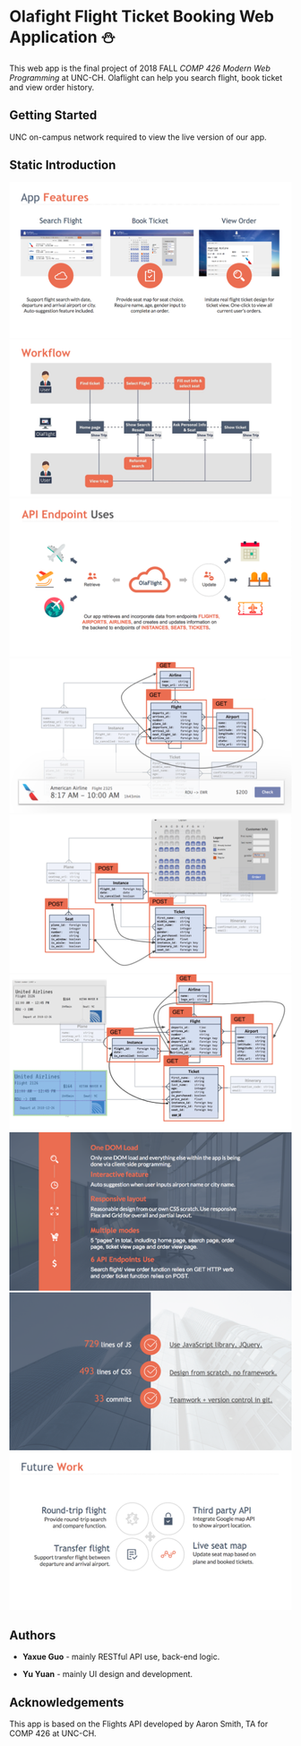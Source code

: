 # Olafight Flight Ticket Booking Web Application ⛄️

This web app is the final project of 2018 FALL *COMP 426 Modern Web Programming* at UNC-CH. Olaflight can help you search flight, book ticket and view order history. 

## Getting Started

UNC on-campus network required to view the live version of our app.

## Static Introduction 
![](presentation/app_features.png)
![](presentation/workflow.png)
![](presentation/endpoint_use.png)
![](presentation/api_1.png)
![](presentation/api_2.png)
![](presentation/api_3.png)
![](presentation/challenges.png)
![](presentation/summary.png)
![](presentation/future_work.png)

## Authors

* **Yaxue Guo** - mainly RESTful API use, back-end logic. 

* **Yu Yuan** - mainly UI design and development.

## Acknowledgements

This app is based on the Flights API developed by Aaron Smith, TA for COMP 426 at UNC-CH.
